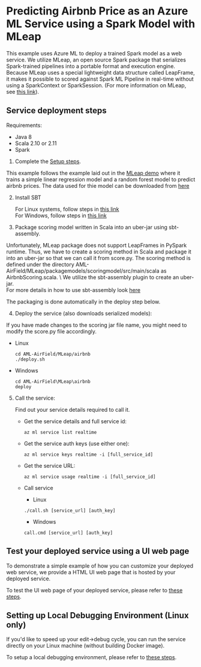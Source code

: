 # Predicting Airbnb Price as an Azure ML Service using a Spark Model with MLeap

This example uses Azure ML to deploy a trained Spark model as a web service. 
We utilize MLeap, an open source Spark package that serializes Spark-trained pipelines
into a portable format and execution engine. 
Because MLeap uses a special lightweight data structure called LeapFrame, it makes it possible to
scored against Spark ML Pipeline in real-time without using a SparkContext or SparkSession.
(For more information on MLeap, see [this link](https://github.com/combust/mleap)).

## Service deployment steps

Requirements:

   * Java 8
   * Scala 2.10 or 2.11
   * Spark

1. Complete the [Setup steps](../README.md).

This example follows the example laid out in the [MLeap demo](https://github.com/combust/mleap-demo/blob/master/notebooks/airbnb-price-regression.ipynb) where it trains a simple linear regression model and a random forest model to predict airbnb prices. The data used for thie model can be downloaded from [here](http://insideairbnb.com/get-the-data.html)

2. Install SBT

   For Linux systems, follow steps in [this link](https://www.scala-sbt.org/1.0/docs/Installing-sbt-on-Linux.html) \
   For Windows, follow steps in [this link](https://www.scala-sbt.org/1.0/docs/Installing-sbt-on-Windows.html)

3. Package scoring model written in Scala into an uber-jar using sbt-assembly.

Unfortunately, MLeap package does not support LeapFrames in PySpark runtime. Thus, we have to create a scoring method in Scala and package it into an uber-jar so that we can call it from score.py. The scoring method is defined under the directory AML-AirField/MLeap/packagemodels/scoringmodel/src/main/scala 
as AirbnbScoring.scala. \ 
We utilize the sbt-assembly plugin to create an uber-jar.\
For more details in how to use sbt-assembly look [here](https://github.com/sbt/sbt-assembly)

The packaging is done automatically in the deploy step below.

4. Deploy the service (also downloads serialized models):

If you have made changes to the scoring jar file name, you might need to modify the score.py file accordingly.

   * Linux

         cd AML-AirField/MLeap/airbnb
         ./deploy.sh

   * Windows

         cd AML-AirField\MLeap\airbnb
         deploy

5. Call the service:

   Find out your service details required to call it.

   * Get the service details and full service id:

         az ml service list realtime

   * Get the service auth keys (use either one):

         az ml service keys realtime -i [full_service_id]

   * Get the service URL:

         az ml service usage realtime -i [full_service_id]

   * Call service

        * Linux

         ./call.sh [service_url] [auth_key]

        * Windows

         call.cmd [service_url] [auth_key]

## Test your deployed service using a UI web page

To demonstrate a simple example of how you can customize your deployed web service, 
we provide a HTML UI web page that is hosted by your deployed service.

To test the UI web page of your deployed service, please refer to [these steps](../../README.md#test-your-deployed-service-using-a-ui-web-page).

## Setting up Local Debugging Environment (Linux only)

If you'd like to speed up your edit->debug cycle, you can run the service directly
on your Linux machine (without building Docker image).

To setup a local debugging environment, please refer to [these steps](../../README.md#setting-up-local-debugging-environment-linux-only).

